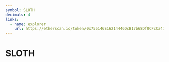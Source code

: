 ```yaml
---
symbol: SLOTH
decimals: 4
links:
  - name: explorer
    url: https://etherscan.io/token/0x755146E16214446DcB17b68Df0CFcCa4763eb77A
---
```


# SLOTH
